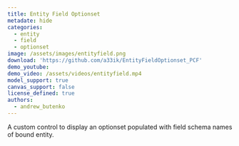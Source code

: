 ```yaml
---
title: Entity Field Optionset
metadate: hide
categories:
  - entity
  - field
  - optionset
image: /assets/images/entityfield.png
download: 'https://github.com/a33ik/EntityFieldOptionset_PCF'
demo_youtube:
demo_video: /assets/videos/entityfield.mp4
model_support: true
canvas_support: false
license_defined: true
authors:
  - andrew_butenko
---
```


A custom control to display an optionset populated with field schema names of bound entity.
